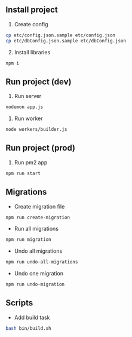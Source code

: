 ## Install project

1. Create config
```bash
cp etc/config.json.sample etc/config.json
cp etc/dbConfig.json.sample etc/dbConfig.json
```
2. Install libraries
```bash
npm i
```

## Run project (dev)

1. Run server
```bash
nodemon app.js
```
1. Run worker
```bash
node workers/builder.js
```

## Run project (prod)

1. Run pm2 app
```bash
npm run start
```

## Migrations

* Create migration file
```bash
npm run create-migration
```
* Run all migrations
```bash
npm run migration
```
* Undo all migrations
```bash
npm run undo-all-migrations
```
* Undo one migration
```bash
npm run undo-migration
```

## Scripts

* Add build task
```bash
bash bin/build.sh
```
